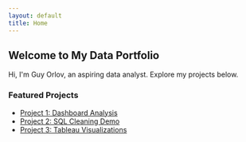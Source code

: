 ```yaml
---  
layout: default  
title: Home  
---  
```

## Welcome to My Data Portfolio  
Hi, I'm Guy Orlov, an aspiring data analyst. Explore my projects below.  

### Featured Projects  
- [Project 1: Dashboard Analysis](link_to_project)  
- [Project 2: SQL Cleaning Demo](link_to_project)  
- [Project 3: Tableau Visualizations](link_to_tableau_public_profile)  
